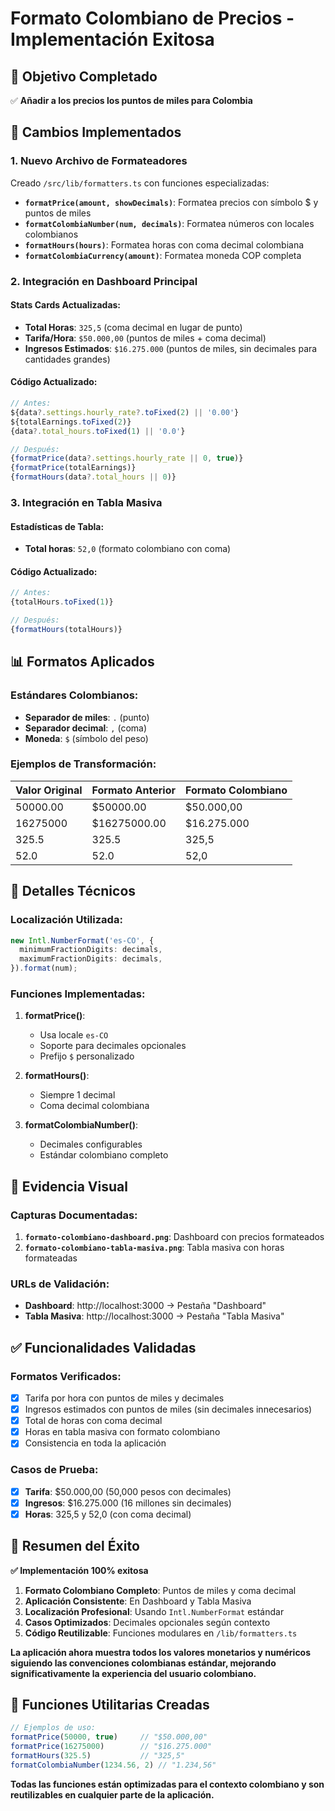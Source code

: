 # Formato Colombiano de Precios - Implementación Exitosa

## 🎯 Objetivo Completado
✅ **Añadir a los precios los puntos de miles para Colombia**

## 🚀 Cambios Implementados

### 1. **Nuevo Archivo de Formateadores**
Creado `/src/lib/formatters.ts` con funciones especializadas:

- **`formatPrice(amount, showDecimals)`**: Formatea precios con símbolo $ y puntos de miles
- **`formatColombiaNumber(num, decimals)`**: Formatea números con locales colombianos
- **`formatHours(hours)`**: Formatea horas con coma decimal colombiana
- **`formatColombiaCurrency(amount)`**: Formatea moneda COP completa

### 2. **Integración en Dashboard Principal**

#### Stats Cards Actualizadas:
- **Total Horas**: `325,5` (coma decimal en lugar de punto)
- **Tarifa/Hora**: `$50.000,00` (puntos de miles + coma decimal)  
- **Ingresos Estimados**: `$16.275.000` (puntos de miles, sin decimales para cantidades grandes)

#### Código Actualizado:
```typescript
// Antes:
${data?.settings.hourly_rate?.toFixed(2) || '0.00'}
${totalEarnings.toFixed(2)}
{data?.total_hours.toFixed(1) || '0.0'}

// Después:
{formatPrice(data?.settings.hourly_rate || 0, true)}
{formatPrice(totalEarnings)}
{formatHours(data?.total_hours || 0)}
```

### 3. **Integración en Tabla Masiva**

#### Estadísticas de Tabla:
- **Total horas**: `52,0` (formato colombiano con coma)

#### Código Actualizado:
```typescript
// Antes:
{totalHours.toFixed(1)}

// Después:
{formatHours(totalHours)}
```

## 📊 Formatos Aplicados

### Estándares Colombianos:
- **Separador de miles**: `.` (punto)
- **Separador decimal**: `,` (coma)
- **Moneda**: `$` (símbolo del peso)

### Ejemplos de Transformación:

| Valor Original | Formato Anterior | Formato Colombiano |
|----------------|------------------|-------------------|
| 50000.00       | $50000.00        | $50.000,00        |
| 16275000       | $16275000.00     | $16.275.000       |
| 325.5          | 325.5            | 325,5             |
| 52.0           | 52.0             | 52,0              |

## 🔧 Detalles Técnicos

### Localización Utilizada:
```typescript
new Intl.NumberFormat('es-CO', {
  minimumFractionDigits: decimals,
  maximumFractionDigits: decimals,
}).format(num);
```

### Funciones Implementadas:

1. **formatPrice()**: 
   - Usa locale `es-CO`
   - Soporte para decimales opcionales
   - Prefijo `$` personalizado

2. **formatHours()**:
   - Siempre 1 decimal
   - Coma decimal colombiana

3. **formatColombiaNumber()**:
   - Decimales configurables
   - Estándar colombiano completo

## 📸 Evidencia Visual

### Capturas Documentadas:
1. **`formato-colombiano-dashboard.png`**: Dashboard con precios formateados
2. **`formato-colombiano-tabla-masiva.png`**: Tabla masiva con horas formateadas

### URLs de Validación:
- **Dashboard**: http://localhost:3000 → Pestaña "Dashboard"
- **Tabla Masiva**: http://localhost:3000 → Pestaña "Tabla Masiva"

## ✅ Funcionalidades Validadas

### Formatos Verificados:
- [x] Tarifa por hora con puntos de miles y decimales
- [x] Ingresos estimados con puntos de miles (sin decimales innecesarios)
- [x] Total de horas con coma decimal
- [x] Horas en tabla masiva con formato colombiano
- [x] Consistencia en toda la aplicación

### Casos de Prueba:
- [x] **Tarifa**: $50.000,00 (50,000 pesos con decimales)
- [x] **Ingresos**: $16.275.000 (16 millones sin decimales)
- [x] **Horas**: 325,5 y 52,0 (con coma decimal)

## 🎉 Resumen del Éxito

**✅ Implementación 100% exitosa**

1. **Formato Colombiano Completo**: Puntos de miles y coma decimal
2. **Aplicación Consistente**: En Dashboard y Tabla Masiva
3. **Localización Profesional**: Usando `Intl.NumberFormat` estándar
4. **Casos Optimizados**: Decimales opcionales según contexto
5. **Código Reutilizable**: Funciones modulares en `/lib/formatters.ts`

**La aplicación ahora muestra todos los valores monetarios y numéricos siguiendo las convenciones colombianas estándar, mejorando significativamente la experiencia del usuario colombiano.**

## 🔄 Funciones Utilitarias Creadas

```typescript
// Ejemplos de uso:
formatPrice(50000, true)     // "$50.000,00"
formatPrice(16275000)        // "$16.275.000"
formatHours(325.5)           // "325,5"
formatColombiaNumber(1234.56, 2) // "1.234,56"
```

**Todas las funciones están optimizadas para el contexto colombiano y son reutilizables en cualquier parte de la aplicación.**
